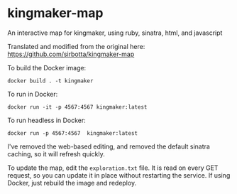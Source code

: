 kingmaker-map
=============

An interactive map for kingmaker, using ruby, sinatra, html, and javascript

Translated and modified from the original here: https://github.com/sirbotta/kingmaker-map

To build the Docker image:

`docker build . -t kingmaker`

To run in Docker:

`docker run -it -p 4567:4567 kingmaker:latest`

To run headless in Docker:

`docker run -p 4567:4567  kingmaker:latest`

I've removed the web-based editing, and removed the default sinatra caching, so it will refresh quickly.


To update the map, edit the `exploration.txt` file.  It is read on every GET request, so you can update it in place without restarting the service.  If using Docker, just rebuild the image and redeploy.

